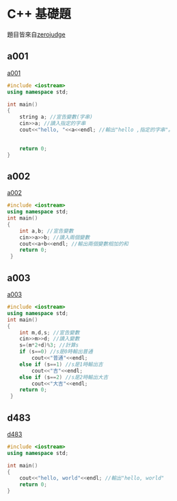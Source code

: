 # C++ 基礎題

題目皆來自[zerojudge](https://zerojudge.tw)

## a001
[a001](https://zerojudge.tw/ShowProblem?problemid=a001)

```cpp
#include <iostream>
using namespace std;

int main()
{
	string a; //宣告變數(字串)
	cin>>a; //讀入指定的字串 
	cout<<"hello, "<<a<<endl; //輸出"hello ,指定的字串"。

	
	return 0;
}
```
## a002
[a002](https://zerojudge.tw/ShowProblem?problemid=a002)

```cpp
#include <iostream>
using namespace std;
int main()
{
	int a,b; //宣告變數
	cin>>a>>b; //讀入兩個變數
	cout<<a+b<<endl; //輸出兩個變數相加的和
	return 0;
 }
 ```

## a003
[a003](https://zerojudge.tw/ShowProblem?problemid=a003)

```cpp
#include <iostream>
using namespace std;
int main()
{
	int m,d,s; //宣告變數
	cin>>m>>d; //讀入變數
	s=(m*2+d)%3; //計算s
	if (s==0) //s是0時輸出普通
		cout<<"普通"<<endl;
	else if (s==1) //s是1時輸出吉
		cout<<"吉"<<endl;
	else if (s==2) //s是2時輸出大吉
		cout<<"大吉"<<endl;	
	return 0;
 }
```

## d483
[d483](https://zerojudge.tw/ShowProblem?problemid=d483)

```cpp
#include <iostream>
using namespace std;

int main()
{
	cout<<"hello, world"<<endl; //輸出"hello, world"
	return 0;
}
```


